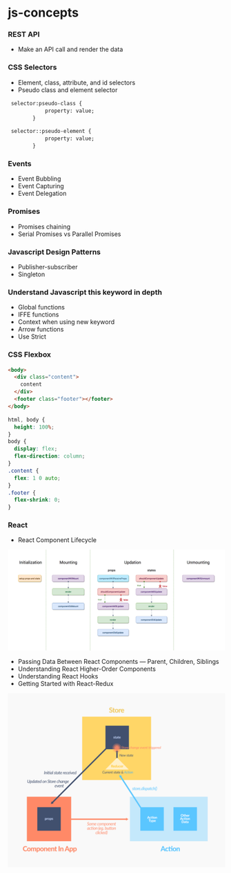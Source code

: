 # js-concepts

### REST API 
- Make an API call and render the data 

### CSS Selectors 
- Element, class, attribute, and id selectors
- Pseudo class and element selector

```html
 selector:pseudo-class {
            property: value;
        }
```

```html
 selector::pseudo-element {
            property: value;
        }
```

### Events
- Event Bubbling
- Event Capturing 
- Event Delegation

### Promises 
- Promises chaining
- Serial Promises vs Parallel Promises

### Javascript Design Patterns 
- Publisher-subscriber 
- Singleton

### Understand Javascript this keyword in depth
- Global functions 
- IFFE functions 
- Context when using new keyword 
- Arrow functions 
- Use Strict 

### CSS Flexbox 

```html
<body>
  <div class="content">
    content
  </div>
  <footer class="footer"></footer>
</body>
```

```css
html, body {
  height: 100%;
}
body {
  display: flex;
  flex-direction: column;
}
.content {
  flex: 1 0 auto;
}
.footer {
  flex-shrink: 0;
}
```

### React
- React Component Lifecycle

![](general/react/lifecycle.png)

- Passing Data Between React Components — Parent, Children, Siblings
- Understanding React Higher-Order Components
- Understanding React Hooks
- Getting Started with React-Redux

![](general/react/redux-arch.png)